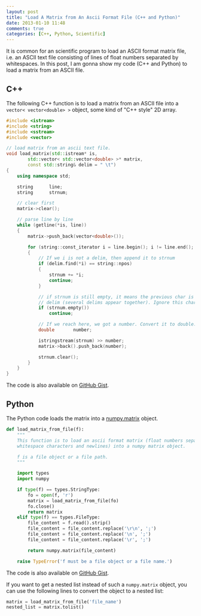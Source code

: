 ```yaml
---
layout: post
title: "Load A Matrix from An Ascii Format File (C++ and Python)"
date: 2013-01-10 11:48
comments: true
categories: [C++, Python, Scientific]
---
```


It is common for an scientific program to load an ASCII format matrix file, i.e.
an ASCII text file consisting of lines of float numbers separated by
whitespaces. In this post, I am gonna show my code (C++ and Python) to load a
matrix from an ASCII file.

<!-- more -->

## C++

The following C++ function is to load a matrix from an ASCII file into a
`vector< vector<double> >` object, some kind of "C++ style" 2D array.

```cpp
#include <istream>
#include <string>
#include <sstream>
#include <vector>

// load matrix from an ascii text file.
void load_matrix(std::istream* is,
        std::vector< std::vector<double> >* matrix,
        const std::string& delim = " \t")
{
    using namespace std;

    string      line;
    string      strnum;

    // clear first
    matrix->clear();

    // parse line by line
    while (getline(*is, line))
    {
        matrix->push_back(vector<double>());

        for (string::const_iterator i = line.begin(); i != line.end(); ++ i)
        {
            // If we i is not a delim, then append it to strnum
            if (delim.find(*i) == string::npos)
            {
                strnum += *i;
                continue;
            }

            // if strnum is still empty, it means the previous char is also a
            // delim (several delims appear together). Ignore this char.
            if (strnum.empty())
                continue;

            // If we reach here, we got a number. Convert it to double.
            double       number;

            istringstream(strnum) >> number;
            matrix->back().push_back(number);

            strnum.clear();
        }
    }
}
```

The code is also available on [GitHub Gist](https://gist.github.com/4500925).

## Python

The Python code loads the matrix into a [numpy.matrix]() object.

```python
def load_matrix_from_file(f):
    """
    This function is to load an ascii format matrix (float numbers separated by
    whitespace characters and newlines) into a numpy matrix object.

    f is a file object or a file path.
    """

    import types
    import numpy

    if type(f) == types.StringType:
        fo = open(f, 'r')
        matrix = load_matrix_from_file(fo)
        fo.close()
        return matrix
    elif type(f) == types.FileType:
        file_content = f.read().strip()
        file_content = file_content.replace('\r\n', ';')
        file_content = file_content.replace('\n', ';')
        file_content = file_content.replace('\r', ';')

        return numpy.matrix(file_content)

    raise TypeError('f must be a file object or a file name.')
```

The code is also available on [GitHub Gist](https://gist.github.com/4437648).

If you want to get a nested list instead of such a `numpy.matrix` object, you
can use the following lines to convert the object to a nested list:

```python
matrix = load_matrix_from_file('file_name')
nested_list = matrix.tolist()
```

[numpy.matrix]: http://docs.scipy.org/doc/numpy/reference/generated/numpy.matrix.html
